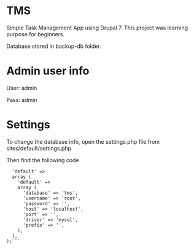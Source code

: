 # TMS

Simple Task Management App using Drupal 7. This project was learning purpose for beginners.

Database stored in backup-db folder.

Admin user info
===============
User: admin

Pass: admin

Settings
=======
To change the database info, open the settings.php file from sites/default/settings.php

Then find the following code

```$databases = array (
  'default' => 
  array (
    'default' => 
    array (
      'database' => 'tms',
      'username' => 'root',
      'password' => '',
      'host' => 'localhost',
      'port' => '',
      'driver' => 'mysql',
      'prefix' => '',
    ),
  ),
);```
